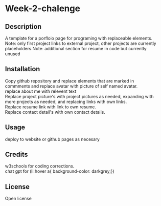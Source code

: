 # Week-2-chalenge

## Description
A template for a porfloio page for programing with replaceable elements.\
Note: only first project links to external project, other projects are currently placeholders
Note: additional section for resume in code but currently unused

## Installation
Copy github repository and replace elements that are marked in commments and replace avatar with picture of self named avatar. \
replace about me with relevent text\
Replace project picture's with project pictures as needed, expanding with more projects as needed, and replacing links with own links. \
Replace resume link with link to own resume. \
Replace contact detail's with own contact details.

## Usage
deploy to website or github pages as necesary

## Credits
w3schools for coding corrections. \
chat gpt for (li:hover a{ background-color: darkgrey;})

## License
Open license

